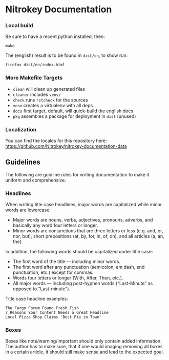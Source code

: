 # Nitrokey Documentation

### Local build

Be sure to have a recent python installed, then:

```
make
```

The (english) result is to be found in `dist/en`, to show run:
```
firefox dist/en/index.html
```

### More Makefile Targets

* `clean` will clean up generated files
* `cleaner` includes `venv/`
* `check` runs `rstcheck` for the sources
* `venv` creates a virtualenv with all deps
* `docs` first target, default, will quick-build the english docs
* `pkg` assembles a package for deployment in `dist` (unused)

### Localization

You can find the locales for this repository here: https://github.com/Nitrokey/nitrokey-documentation-data

## Guidelines
The following are guidline rules for writing documentation to make it uniform and comprehensive.

### Headlines

When writing title case headlines, major words are capitalized while minor words are lowercase.

* Major words are nouns, verbs, adjectives, pronouns, adverbs, and basically any word four letters or longer.
* Minor words are conjunctions that are three letters or less (e.g. and, or, nor, but), short prepositions (at, by, for, in, of, on), and all articles (a, an, the).

In addition, the following words should be capitalized under title case:

* The first word of the title — including minor words.
* The first word after any punctuation (semicolon, em dash, end punctuation, etc.) except for commas.
* Words four letters or longer (With, After, Then, etc.).
* All major words — including post-hyphen words (“Last-Minute” as opposed to “Last-minute”).



Title case headline examples:

    The Fargo Forum Found Fresh Fish
    7 Reasons Your Content Needs a Great Headline
    Local Pizza Shop Claims 'Best Pie in Town'


### Boxes
Boxes like note/warning/important should only contain added information. 
The author has to make sure, that if one would imaging removing all boxes in a certain article, it should still make sense and lead to the expected goal.


